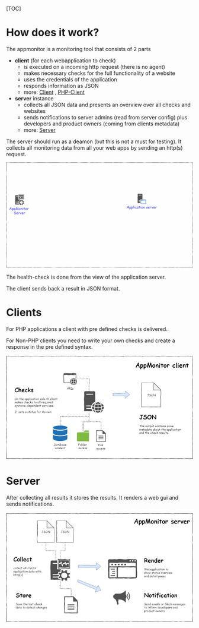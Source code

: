 [TOC]
# How does it work? #

The appmonitor is a monitoring tool that consists of 2 parts

- **client** (for each webapplication to check)
  - is executed on a incoming http request (there is no agent)
  - makes necessary checks for the full functionality of a website 
  - uses the credentials of the application
  - responds information as JSON
  - more: [Client](20_Client/10_Introduction.md) , [PHP-Client](30_PHP-client/10_Introduction.md)
- **server** instance
  - collects all JSON data and presents an overview over all checks and websites
  - sends notifications to server admins (read from server config) plus developers and product owners (coming from clients metadata)
  - more: [Server](10_Server/10_Installation.md)

The server should run as a deamon (but this is not a must for testing).
It collects all monitoring data from all your web apps by sending an http(s) request.

![Overview](images/appmonitor-request-to-clients.gif "Overview")

The health-check is done from the view of the application server.

The client sends back a result in JSON format.

# Clients #

For PHP applications a client with pre defined checks is delivered.

For Non-PHP clients you need to write your own checks and create a response in the pre defined syntax.
  
![Client](images/appmonitor-overview-client.png "Client")

# Server #

After collecting all results it stores the results. It renders a web gui and sends notifications.

![Client](images/appmonitor-overview-server.png "Server")
